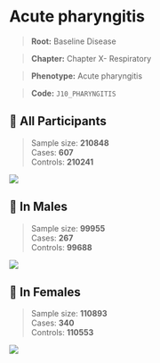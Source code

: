# Acute pharyngitis

> **Root:** Baseline Disease  

> **Chapter:** Chapter X- Respiratory  

> **Phenotype:** Acute pharyngitis  

> **Code:** `J10_PHARYNGITIS`

## 🧪 All Participants  
> Sample size: **210848**  
> Cases: **607**  
> Controls: **210241**
<img src="/Disease/Figures/ALL/Incidence/J10_PHARYNGITIS.png"/>
<CsvTable src="/Disease/Data/ALL/Incidence/COX_J10_PHARYNGITIS.csv" label="🔍 View full results" />

## 👨 In Males  
> Sample size: **99955**  
> Cases: **267**  
> Controls: **99688**
<img src="/Disease/Figures/Male/Incidence/J10_PHARYNGITIS.png"/>
<CsvTable src="/Disease/Data/Male/Incidence/COX_J10_PHARYNGITIS.csv" label="🔍 View full results" />

## 👩 In Females  
> Sample size: **110893**  
> Cases: **340**  
> Controls: **110553**
<img src="/Disease/Figures/Female/Incidence/J10_PHARYNGITIS.png"/>
<CsvTable src="/Disease/Data/Female/Incidence/COX_J10_PHARYNGITIS.csv" label="🔍 View full results" />
